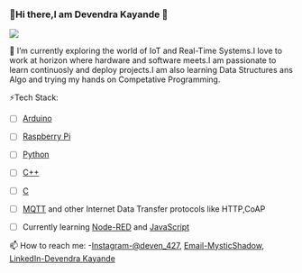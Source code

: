 ### 💫Hi there,I am Devendra Kayande 👋
![](https://blog.hcltechsw.com/wp-content/uploads/2020/06/iot_1.gif)


🌱 I’m currently exploring the world of IoT and Real-Time Systems.I love to work at horizon where hardware and software meets.I am passionate to learn continuosly and deploy projects.I am also learning Data Structures ans Algo and trying my hands on Competative Programming.
 
⚡Tech Stack:

 - [ ] [Arduino](https://www.arduino.cc/)
 
 - [ ] [Raspberry Pi](https://www.raspberrypi.org/)
 - [ ] [Python](https://www.python.org/)
 - [ ] [C++](https://cplusplus.com/doc/tutorial/)
 - [ ] [C](https://en.wikipedia.org/wiki/C_%28programming_language%29)
 - [ ] [MQTT](https://mqtt.org/) and other Internet Data Transfer protocols like HTTP,CoAP
 - [ ] Currently learning [Node-RED](https://nodered.org/) and [JavaScript](https://www.javascript.com/)

 
 📫 How to reach me: 
-[Instagram-@deven_427](https://www.instagram.com/deven_427/),
[Email-MysticShadow](devendrakayande427@gmail.com),
[LinkedIn-Devendra Kayande](https://www.linkedin.com/in/devendra-kayande-130284144/)


